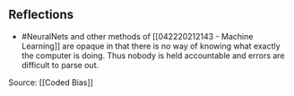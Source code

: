 ## Reflections
- #NeuralNets and other methods of [[042220212143 - Machine Learning]] are opaque in that there is no way of knowing what exactly the computer is doing. Thus nobody is held accountable and errors are difficult to parse out. 

Source: [[Coded Bias]]